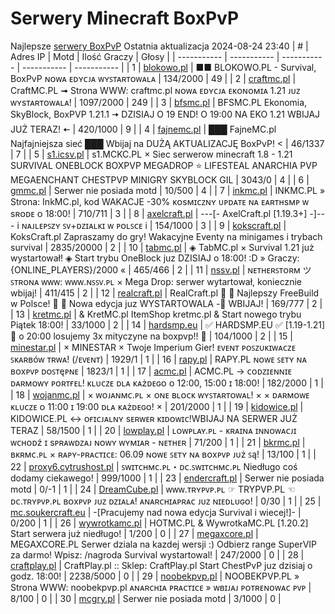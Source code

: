 
# Serwery Minecraft BoxPvP
Najlepsze [serwery BoxPvP](https://mcserwery.pl/serwery/minecraft/tryb/BoxPvP)
Ostatnia aktualizacja 2024-08-24 23:40
| # | Adres IP | Motd | Ilość Graczy | Głosy |
| ----------- | ----------- | ----------- | ----------- | ----------- |
| 1 | 	[blokowo.pl](https://mcserwery.pl/serwery/minecraft/98/) | ■■ BLOKOWO.PL - Survival, BoxPvP ɴᴏᴡᴀ ᴇᴅʏᴄᴊᴀ ᴡʏꜱᴛᴀʀᴛᴏᴡᴀʟᴀ | 134/2000 | 49 |
| 2 | 	[craftmc.pl](https://mcserwery.pl/serwery/minecraft/87/) | CraftMC.PL ➟ Strona WWW: craftmc.pl ɴᴏᴡᴀ ᴇᴅʏᴄᴊᴀ ᴇᴋᴏɴᴏᴍɪᴀ 1.21 ᴊᴜᴢ ᴡʏѕᴛᴀʀᴛᴏᴡᴀʟᴀ! | 1097/2000 | 249 |
| 3 | 	[bfsmc.pl](https://mcserwery.pl/serwery/minecraft/2/) | BFSMC.PL  Ekonomia, SkyBlock, BoxPVP  1.21.1 🠆 DZISIAJ O 19 END! O 19:00 NA EKO 1.21 WBIJAJ JUŻ TERAZ! 🠄 | 420/1000 | 9 |
| 4 | 	[fajnemc.pl](https://mcserwery.pl/serwery/minecraft/100/) | ███ FajneMC.pl  Najfajniejsza sieć ███ Wbijaj na DUŻĄ AKTUALIZACJĘ BoxPvP! < | 46/1337 | 7 |
| 5 | 	[s1.icsv.pl](https://mcserwery.pl/serwery/minecraft/286/) |  s1.MCKC.PL × Siec serwerow minecraft 1.8 - 1.21 SURVIVAL  ONEBLOCK  BOXPVP  MEGADROP  ⭐ LIFESTEAL  ANARCHIA  PVP  MEGAENCHANT  CHESTPVP  MINIGRY  SKYBLOCK  GIL | 3043/0 | 4 |
| 6 | 	[gmmc.pl](https://mcserwery.pl/serwery/minecraft/292/) | Serwer nie posiada motd | 10/500 | 4 |
| 7 | 	[inkmc.pl](https://mcserwery.pl/serwery/minecraft/15/) | INKMC.PL » Strona: InkMC.pl, kod WAKACJE -30% ᴋᴏsᴍɪᴄᴢɴʏ ᴜᴘᴅᴀᴛᴇ ɴᴀ ᴇᴀʀᴛʜsᴍᴘ ᴡ sʀᴏᴅᴇ ᴏ 18:00! | 710/711 | 3 |
| 8 | 	[axelcraft.pl](https://mcserwery.pl/serwery/minecraft/223/) | ---[- AxelCraft.pl [1.19.3+] -]--- i ɴᴀᴊʟᴇᴘꜱᴢʏ ꜱᴠ+ᴅᴢɪᴀʟᴋɪ ᴡ ᴘᴏʟꜱᴄᴇ i | 154/1000 | 3 |
| 9 | 	[kokscraft.pl](https://mcserwery.pl/serwery/minecraft/1/) | KoksCraft.pl  Zapraszamy do gry! Wakacyjne Eventy na minigames i trybach survival | 2835/20000 | 2 |
| 10 | 	[tabmc.pl](https://mcserwery.pl/serwery/minecraft/3/) | ◈ TabMC.pl × Survival 1.21 już wystartował!  ◈ Start trybu OneBlock juz DZISIAJ o 18:00! :D » Graczy: {ONLINE_PLAYERS}/2000 « | 465/466 | 2 |
| 11 | 	[nssv.pl](https://mcserwery.pl/serwery/minecraft/4/) | ɴᴇᴛʜᴇʀꜱᴛᴏʀᴍ ツ ꜱᴛʀᴏɴᴀ ᴡᴡᴡ: ᴡᴡᴡ.ɴꜱꜱᴠ.ᴘʟ × Mega Drop: serwer wytartował, koniecznie wbijaj! | 411/415 | 2 |
| 12 | 	[realcraft.pl](https://mcserwery.pl/serwery/minecraft/63/) | RealCraft.pl   Najlepszy FreeBuild w Polsce!   Nowa edycja juz WYSTARTOWALA - WBIJAJ! | 169/777 | 2 |
| 13 | 	[kretmc.pl](https://mcserwery.pl/serwery/minecraft/182/) | & KretMC.pl  ItemShop kretmc.pl & Start nowego trybu Piątek 18:00! | 33/1000 | 2 |
| 14 | 	[hardsmp.eu](https://mcserwery.pl/serwery/minecraft/621/) | ✅ HARDSMP.EU ✅ [1.19-1.21] 🌌 o 20:00 losujemy 3x mityczyne na boxpvp!! 🌌 | 104/1000 | 2 |
| 15 | 	[minestar.pl](https://mcserwery.pl/serwery/minecraft/23/) | × MINESTAR × Twoje Imperium Gier! ᴇᴠᴇɴᴛ ᴘᴏꜱᴢᴜᴋɪᴡᴀᴄᴢᴇ ꜱᴋᴀʀʙóᴡ ᴛʀᴡᴀ! (/ᴇᴠᴇɴᴛ) | 1929/1 | 1 |
| 16 | 	[rapy.pl](https://mcserwery.pl/serwery/minecraft/160/) | RAPY.PL ɴᴏᴡᴇ ꜱᴇᴛʏ ɴᴀ ʙᴏxᴘᴠᴘ ᴅᴏꜱᴛęᴘɴᴇ | 1823/1 | 1 |
| 17 | 	[acmc.pl](https://mcserwery.pl/serwery/minecraft/220/) |  ACMC.PL → ᴄᴏᴅᴢɪᴇɴɴɪᴇ ᴅᴀʀᴍᴏᴡʏ ᴘᴏʀᴛғᴇʟ!  ᴋʟᴜᴄᴢᴇ ᴅʟᴀ ᴋᴀżᴅᴇɢᴏ ᴏ 12:00, 15:00 ɪ 18:00! | 182/2000 | 1 |
| 18 | 	[wojanmc.pl](https://mcserwery.pl/serwery/minecraft/267/) | × ᴡᴏᴊᴀɴᴍᴄ.ᴘʟ × ᴏɴᴇ ʙʟᴏᴄᴋ ᴡʏꜱᴛᴀʀᴛᴏᴡᴀʟ! × × ᴅᴀʀᴍᴏᴡᴇ ᴋʟᴜᴄᴢᴇ ᴏ 11:00 ɪ 19:00 ᴅʟᴀ ᴋᴀżᴅᴇɢᴏ! × | 201/2000 | 1 |
| 19 | 	[kidowice.pl](https://mcserwery.pl/serwery/minecraft/272/) | KIDOWICE.PL ↔ ᴏғɪᴄᴊᴀʟɴʏ sᴇʀᴡᴇʀ ᴋɪᴅᴏᴡɪᴄ!WBIJAJ NA SERWER JUŻ TERAZ | 58/1500 | 1 |
| 20 | 	[lowplay.pl](https://mcserwery.pl/serwery/minecraft/378/) | ʟᴏᴡᴘʟᴀʏ.ᴘʟ - ᴋʀᴀɪɴᴀ ɪɴɴᴏᴡᴀᴄᴊɪ ᴡᴄʜᴏᴅź ɪ sᴘʀᴀᴡᴅᴢᴀᴊ ɴᴏᴡʏ ᴡʏᴍɪᴀʀ - ɴᴇᴛʜᴇʀ | 71/200 | 1 |
| 21 | 	[bkrmc.pl](https://mcserwery.pl/serwery/minecraft/432/) | ʙᴋʀᴍᴄ.ᴘʟ × ʀᴀᴘʏ-ᴘʀᴀᴄᴛɪᴄᴇ: 06.09 ɴᴏᴡᴇ ꜱᴇᴛʏ ɴᴀ ʙᴏxᴘᴠᴘ ᴊᴜż ꜱą! | 13/100 | 1 |
| 22 | 	[proxy6.cytrushost.pl](https://mcserwery.pl/serwery/minecraft/743/) | ꜱᴡɪᴛᴄʜᴍᴄ.ᴘʟ・ᴅᴄ.ꜱᴡɪᴛᴄʜᴍᴄ.ᴘʟ Niedługo coś dodamy ciekawego! | 999/1000 | 1 |
| 23 | 	[endercraft.pl](https://mcserwery.pl/serwery/minecraft/58/) | Serwer nie posiada motd | 0/-1 | 1 |
| 24 | 	[DreamCube.pl](https://mcserwery.pl/serwery/minecraft/240/) | ᴡᴡᴡ.ᴛʀʏᴘᴠᴘ.ᴘʟ ☞ TRYPVP.PL ☜ ᴅᴄ.ᴛʀʏᴘᴠᴘ.ᴘʟ ʙᴏхᴘᴠᴘ ᴊᴜᴢ ᴅᴢɪᴀʟᴀ!  ᴀɴᴀʀᴄʜɪᴀᴘʀᴀᴄ ᴊᴜᴢ ɴɪᴇᴅʟᴜɢᴏ! | 0/30 | 1 |
| 25 | 	[mc.soukercraft.eu](https://mcserwery.pl/serwery/minecraft/533/) | -[Pracujemy nad nowa edycja Survival i wiecej!]- | 0/200 | 1 |
| 26 | 	[wywrotkamc.pl](https://mcserwery.pl/serwery/minecraft/6/) | HOTMC.PL & WywrotkaMC.PL [1.20.2] Start serwera już niedługo! | 1/200 | 0 |
| 27 | 	[megaxcore.pl](https://mcserwery.pl/serwery/minecraft/7/) | MEGAXCORE.PL Serwer dziala na kazdej wersji :) Odbierz range SuperVIP za darmo! Wpisz: /nagroda  Survival wystartowal! | 247/2000 | 0 |
| 28 | 	[craftplay.pl](https://mcserwery.pl/serwery/minecraft/25/) | CraftPlay.pl :: Sklep: CraftPlay.pl Start ChestPvP juz dzisiaj o godz. 18:00! | 2238/5000 | 0 |
| 29 | 	[noobekpvp.pl](https://mcserwery.pl/serwery/minecraft/28/) | NOOBEKPVP.PL » Strona WWW: noobekpvp.pl ᴀɴᴀʀᴄʜɪᴀ ᴘʀᴀᴄᴛɪᴄᴇ » ᴡʙɪᴊᴀᴊ ᴘᴏᴛʀᴇɴᴏᴡᴀᴄ ᴘᴠᴘ | 8/100 | 0 |
| 30 | 	[mcgry.pl](https://mcserwery.pl/serwery/minecraft/44/) | Serwer nie posiada motd | 3/1000 | 0 |
